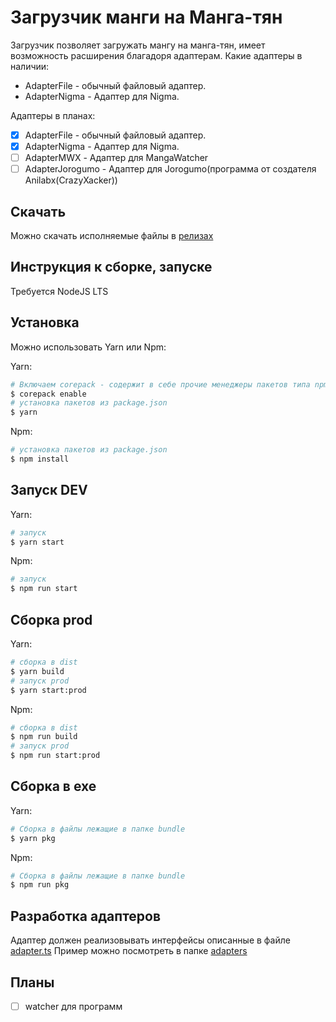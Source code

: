 # Загрузчик манги на Манга-тян
Загрузчик позволяет загружать мангу на манга-тян, имеет возможность расширения благадоря адаптерам.
Какие адаптеры в наличии:
- AdapterFile - обычный файловый адаптер.
- AdapterNigma - Адаптер для Nigma.

Адаптеры в планах:
- [x] AdapterFile - обычный файловый адаптер.
- [x] AdapterNigma - Адаптер для Nigma.
- [ ] AdapterMWX - Адаптер для MangaWatcher
- [ ] AdapterJorogumo - Адаптер для Jorogumo(программа от создателя Anilabx(CrazyXacker))

## Скачать
Можно скачать исполняемые файлы в [релизах](https://github.com/leshasmlesha/uploader-mangachan/releases/)
## Инструкция к сборке, запуске
Требуется NodeJS LTS
## Установка
Можно использовать Yarn или Npm:

Yarn:
```bash
# Включаем corepack - содержит в себе прочие менеджеры пакетов типа npm
$ corepack enable
# установка пакетов из package.json
$ yarn
```
Npm:
```bash
# установка пакетов из package.json
$ npm install
```
## Запуск DEV
Yarn:
```bash
# запуск
$ yarn start
```
Npm:
```bash
# запуск
$ npm run start
```
## Сборка prod
Yarn:
```bash
# сборка в dist
$ yarn build
# запуск prod
$ yarn start:prod
```
Npm:
```bash
# сборка в dist
$ npm run build
# запуск prod
$ npm run start:prod
```
## Сборка в exe
Yarn:
```bash
# Сборка в файлы лежащие в папке bundle
$ yarn pkg
```
Npm:
```bash
# Сборка в файлы лежащие в папке bundle
$ npm run pkg
```
## Разработка адаптеров
Адаптер должен реализовывать интерфейсы описанные в файле [adapter.ts](./src/base/adapter.ts)
Пример можно посмотреть в папке [adapters](./src/adapters/)
## Планы
- [ ] watcher для программ